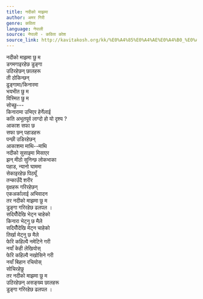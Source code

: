 ```yaml
---
title: नदीको माझमा
author: अमर गिरी
genre: कविता
language: नेपाली
source: नेपाली - कविता कोश
source_link: http://kavitakosh.org/kk/%E0%A4%85%E0%A4%AE%E0%A4%B0_%E0%A4%97%E0%A4%BF%E0%A4%B0%E0%A5%80
---
```


नदीको माझमा छु म  
डगमगाइरहेछ डुङ्गा  
उठिरहेछन् छालहरू  
ती ठोकिन्छन्  
ढुङ्गामा/किनारमा  
भयभीत छु म  
विस्मित छु म  
सोच्छु---  
किनारामा उभिएर हेर्नेलाई  
कति अभूतपूर्व लाग्दो हो यो दृश्य ?  
आकाश सफा छ  
सफा छन् पहाडहरू  
पन्छी उडिरहेछन्  
आकाशमा माथि--माथि  
नदीको सुसाइमा मिसाएर  
झन् मीठो सुनिन्छ लोकभाका  
पहाड, न्यानो घाममा  
सेकाइरहेछ पिठ्यूँ  
तन्काउँदै शरीर  
वृक्षहरू गरिरहेछन्  
एकअर्कालाई अभिवादन  
तर नदीको माझमा छु म  
डुङ्गा गरिरहेछ ढलपल ।  
सदियौँदेखि भेट्न चाहेको  
किनारा भेट्नु छ मैले  
सदियौँदेखि मेट्न चाहेको  
तिर्खा मेट्नु छ मैले  
फेरि कहिल्यै नमेटिने गरी  
नयाँ केही लेखियोस्  
फेरि कहिल्यै नखोसिने गरी  
नयाँ बिहान रचियोस्  
सोचिरहेछु  
तर नदीको माझमा छु म  
उठिरहेछन् असङ्ख्य छालहरू  
डुङ्गा गरिरहेछ ढलपल ।

